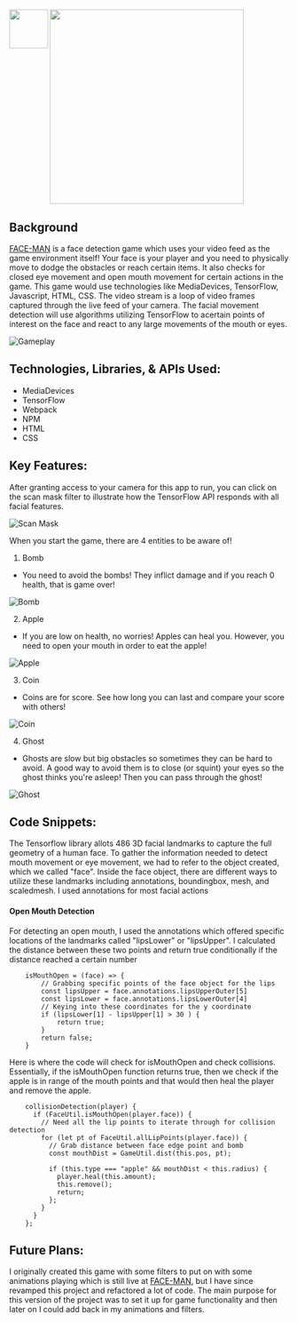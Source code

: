 # <img align="left" src="https://media.discordapp.net/attachments/597985513701376013/870506369223102514/FACE-MAN_Logo_1.png?width=670&height=670" width=70px> <img align="center" src="https://media.discordapp.net/attachments/597985513701376013/882378436868464710/FACE-MAN_Title.png" width=350px>

## Background

<a href="https://kinkatse.github.io/FACEMAN/" target="_blank" rel="noopener noreferrer">FACE-MAN</a> is a face detection game which uses your video feed as the game environment itself! Your face is your player and you need to physically move to dodge the obstacles or reach certain items. It also checks for closed eye movement and open mouth movement for certain actions in the game. This game would use technologies like MediaDevices, TensorFlow, Javascript, HTML, CSS. The video stream is a loop of video frames captured through the live feed of your camera. The facial movement detection will use algorithms utilizing TensorFlow to acertain points of interest on the face and react to any large movements of the mouth or eyes.

![Gameplay](https://media.giphy.com/media/SrYK6S4IQgDs1zk4AQ/giphy.gif)

## Technologies, Libraries, & APIs Used:
 
- MediaDevices
- TensorFlow
- Webpack
- NPM
- HTML
- CSS

## Key Features:

After granting access to your camera for this app to run, you can click on the scan mask filter to illustrate how the TensorFlow API responds with all facial features.

![Scan Mask](https://media.giphy.com/media/1xjNi7GjiyGB3nL6ea/giphy.gif)

When you start the game, there are 4 entities to be aware of!
1. Bomb
- You need to avoid the bombs! They inflict damage and if you reach 0 health, that is game over!

![Bomb](https://media.giphy.com/media/sERi4POg5ubvPUZsay/giphy.gif)


2. Apple
- If you are low on health, no worries! Apples can heal you. However, you need to open your mouth in order to eat the apple!

![Apple](https://media.giphy.com/media/J1ncjVPHKGDhYl7o9j/giphy.gif)

3. Coin
- Coins are for score. See how long you can last and compare your score with others!

![Coin](https://media.giphy.com/media/BsYEDxwec2THtabAHa/giphy.gif)

4. Ghost
- Ghosts are slow but big obstacles so sometimes they can be hard to avoid. A good way to avoid them is to close (or squint) your eyes so the ghost thinks you're asleep! Then you can pass through the ghost!

![Ghost](https://media.giphy.com/media/K4bZGjfvV71HoiAYVu/giphy.gif)

## Code Snippets:

The Tensorflow library allots 486 3D facial landmarks to capture the full geometry of a human face. To gather the information needed to detect mouth movement or eye movement, we had to refer to the object created, which we called "face". Inside the face object, there are different ways to utilize these landmarks including annotations, boundingbox, mesh, and scaledmesh. I used annotations for most facial actions

<h4>Open Mouth Detection</h4>

For detecting an open mouth, I used the annotations which offered specific locations of the landmarks called "lipsLower" or "lipsUpper". I calculated the distance between these two points and return true conditionally if the distance reached a certain number

```
    isMouthOpen = (face) => {
        // Grabbing specific points of the face object for the lips
        const lipsUpper = face.annotations.lipsUpperOuter[5]
        const lipsLower = face.annotations.lipsLowerOuter[4]
        // Keying into these coordinates for the y coordinate
        if (lipsLower[1] - lipsUpper[1] > 30 ) {
            return true;
        }
        return false;
    }
```

Here is where the code will check for isMouthOpen and check collisions. Essentially, if the isMouthOpen function returns true, then we check if the apple is in range of the mouth points and that would then heal the player and remove the apple.

```
    collisionDetection(player) {
      if (FaceUtil.isMouthOpen(player.face)) {
        // Need all the lip points to iterate through for collision detection
        for (let pt of FaceUtil.allLipPoints(player.face)) {
          // Grab distance between face edge point and bomb
          const mouthDist = GameUtil.dist(this.pos, pt);
  
          if (this.type === "apple" && mouthDist < this.radius) {
            player.heal(this.amount);
            this.remove();
            return;
          };
        }
      }
    };
```

## Future Plans:

I originally created this game with some filters to put on with some animations playing which is still live at <a href="https://kinkatse.github.io/FACE-MAN/" target="_blank" rel="noopener noreferrer">FACE-MAN</a>, but I have since revamped this project and refactored a lot of code. The main purpose for this version of the project was to set it up for game functionality and then later on I could add back in my animations and filters.
